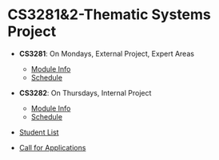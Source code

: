# CS3281&2-Thematic Systems Project

* **CS3281**: On Mondays, External Project, Expert Areas
  * [Module Info](doc/CS3281.md)
  * [Schedule](doc/CS3281Schedule.md)
* **CS3282**: On Thursdays, Internal Project
  * [Module Info](doc/CS3282.md)
  * [Schedule](doc/CS3282Schedule.md)
 
* [Student List](students/AY1617S2/StudentList.md)
* [Call for Applications](doc/CfA-2017.md)
